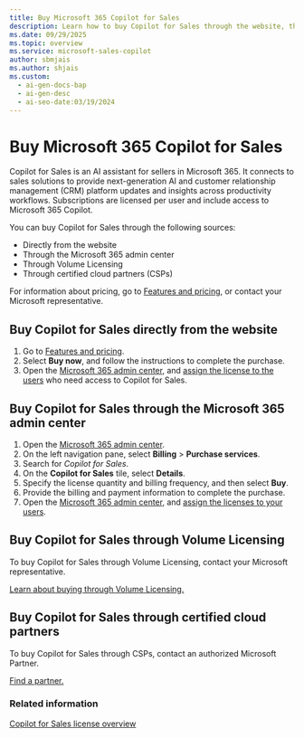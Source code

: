 ```yaml
---
title: Buy Microsoft 365 Copilot for Sales
description: Learn how to buy Copilot for Sales through the website, the Microsoft 365 admin center, Volume Licensing, and certified cloud partners (CSPs).
ms.date: 09/29/2025
ms.topic: overview
ms.service: microsoft-sales-copilot
author: sbmjais
ms.author: shjais
ms.custom:
  - ai-gen-docs-bap
  - ai-gen-desc
  - ai-seo-date:03/19/2024
---
```


# Buy Microsoft 365 Copilot for Sales

Copilot for Sales is an AI assistant for sellers in Microsoft 365. It connects to sales solutions to provide next-generation AI and customer relationship management (CRM) platform updates and insights across productivity workflows. Subscriptions are licensed per user and include access to Microsoft 365 Copilot.

You can buy Copilot for Sales through the following sources:

- Directly from the website
- Through the Microsoft 365 admin center
- Through Volume Licensing
- Through certified cloud partners (CSPs)

For information about pricing, go to [Features and pricing](https://www.microsoft.com/en-us/microsoft-365/copilot/copilot-for-sales#Pricing), or contact your Microsoft representative.

## Buy Copilot for Sales directly from the website

1. Go to [Features and pricing](https://www.microsoft.com/en-us/microsoft-365/copilot/copilot-for-sales#Pricing).
1. Select **Buy now**, and follow the instructions to complete the purchase.
1. Open the [Microsoft 365 admin center](https://admin.microsoft.com/), and [assign the license to the users](/microsoft-365/admin/add-users/add-users?view=o365-worldwide&preserve-view=true) who need access to Copilot for Sales.

## Buy Copilot for Sales through the Microsoft 365 admin center

1. Open the [Microsoft 365 admin center](https://admin.microsoft.com/).
1. On the left navigation pane, select **Billing** > **Purchase services**.
1. Search for *Copilot for Sales*.
1. On the **Copilot for Sales** tile, select **Details**.
1. Specify the license quantity and billing frequency, and then select **Buy**.
1. Provide the billing and payment information to complete the purchase.
1. Open the [Microsoft 365 admin center](https://admin.microsoft.com/), and [assign the licenses to your users](/microsoft-365/admin/add-users/add-users?view=o365-worldwide&preserve-view=true).

## Buy Copilot for Sales through Volume Licensing

To buy Copilot for Sales through Volume Licensing, contact your Microsoft representative.

[Learn about buying through Volume Licensing.](https://www.microsoft.com/licensing/how-to-buy/how-to-buy)

## Buy Copilot for Sales through certified cloud partners

To buy Copilot for Sales through CSPs, contact an authorized Microsoft Partner.

[Find a partner.](https://partner.microsoft.com/partnership/find-a-partner)

### Related information

[Copilot for Sales license overview](license-info.md)
